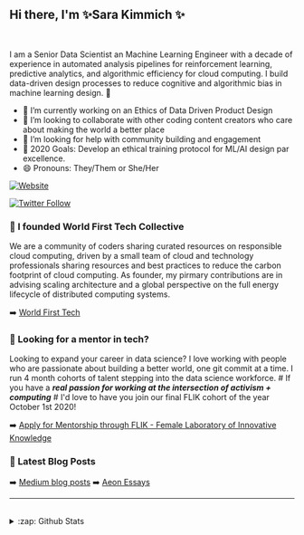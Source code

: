 ## Hi there, I'm ✨Sara Kimmich ✨ 

<br />

I am a Senior Data Scientist an Machine Learning Engineer with a decade of experience in automated analysis pipelines for reinforcement learning, predictive analytics, and algorithmic efficiency for cloud computing. I build data-driven design processes to reduce cognitive and algorithmic bias in machine learning design.  👋

- 🔭 I’m currently working on an Ethics of Data Driven Product Design
- 👯 I’m looking to collaborate with other coding content creators who care about making the world a better place
- 🤔 I’m looking for help with community building and engagement 
- 🥅 2020 Goals: Develop an ethical training protocol for ML/AI design par excellence. 
- 😄 Pronouns: They/Them or She/Her


[![Website](https://img.shields.io/website?label=sarakimmich.com&style=for-the-badge&url=https%3A%2F%2Fsarakimmich.com)](https://sarakimmich.com)

[![Twitter Follow](https://img.shields.io/twitter/follow/Kimmich_Compute?color=1DA1F2&logo=twitter&style=for-the-badge)](https://twitter.com/intent/follow?original_referer=https%3A%2F%2Fgithub.com%2FcodeSTACKr&screen_name=Kimmich_Compute)

### 📕 I founded World First Tech Collective
We are a community of coders sharing curated resources on responsible cloud computing, driven by a small team of cloud and technology professionals sharing resources and best practices to reduce the carbon footprint of cloud computing. As founder, my pirmary contributions are in advising scaling architecture and a global perspective on the full energy lifecycle of distributed computing systems. 

➡️ [World First Tech](https://www.notion.so/worldfirsttech/Our-Mission-cd15795c34c548a8ab76185fecfabdb7)

### 📕 Looking for a mentor in tech? 

Looking to expand your career in data science? I love working with people who are passionate about building a better world, one git commit at a time. I run 4 month cohorts of talent stepping into the data science workforce. # If you have a ***real passion for working at the intersection of activism + computing*** # I'd love to have you join our final FLIK cohort of the year October 1st 2020! 

➡️ [Apply for Mentorship through FLIK - Female Laboratory of Innovative Knowledge](https://portal.weareflik.com/)



### 📕 Latest Blog Posts

➡️ [Medium blog posts](https://medium.com/@sarakimmich)
➡️ [Aeon Essays](https://aeon.co/users/sara-kimmich)

---


<br />
<details>
  <summary>:zap: Github Stats</summary>

  <img align="left" alt="My Github Stats" src="https://github-readme-stats.codestackr.vercel.app/api?username=sarakimmich&show_icons=true&hide_border=true" />
<br />

---
[linkedin]: https://linkedin.com/in/sarakimmich
[website]: https://sarakimmich.com
[twitter]: https://twitter.com/Kimmich_Compute
[youtube]: https://youtube.com/sarakimmich
[instagram]: https://instagram.com/kimmichsara
[webdevplaylist]: https://www.linkedin.com/in/sarakimmich/
